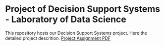 # Project of Decision Support Systems - Laboratory of Data Science
This repository hosts our Decision Support Systems project. 
Here the detailed project descrition.
[Project Assignment PDF](project_description.pdf)
